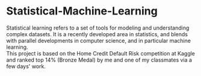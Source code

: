 # Statistical-Machine-Learning
Statistical learning refers to a set of tools for modeling and understanding complex datasets. It is a recently developed area in statistics, and blends with parallel developments in computer science, and in particular machine learning.  
This project is based on the Home Credit Default Risk competition at Kaggle and ranked top 14% (Bronze Medal) by me and one of my classmates via a few days' work.
